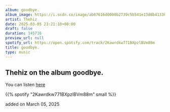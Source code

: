 ```yaml
---
album: goodbye.
album_image: https://i.scdn.co/image/ab67616d0000b2739c5b541e13d8b41336184b7c
artist: Thehiz
date: 2025-03-05 23:21:10+00:00
draft: false
duration: 145716
preview_url: null
spotify_url: https://open.spotify.com/track/2Kawrdkw771BXpzlBVm88m
title: goodbye.
type: music
---
```



## Thehiz on the album goodbye.

You can listen [here](https://open.spotify.com/track/2Kawrdkw771BXpzlBVm88m)

{{% spotify "2Kawrdkw771BXpzlBVm88m" small %}}

added on March 05, 2025